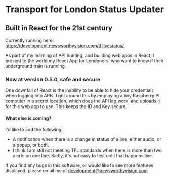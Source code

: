 # Transport for London Status Updater
## Built in React for the 21st century

Currently running here: https://development.newsworthyvision.com/tfllivestatus/

As part of my learning of API hunting, and building web apps in React, I present to the world my React App for Londoners, who want to know if their underground train is running.

### Now at version 0.5.0, safe and secure

One downfall of React is the inability to be able to hide your credentials when logging into APIs. I got around this by employing a tiny Raspberry Pi computer in a secret location, which does the API leg work, and uploads it for this web app to use. This keeps the ID and Key secure.

#### What else is coming?

I'd like to add the following:

- A notification when there is a change in status of a line, either audio, or a popup, or both.
- I think I am still not meeting TFL standards when there is more than two alerts on one line. Sadly, it's not easy to test until that happens live.

If you find any bugs in this software, or would like to see more features displayed, please email me at development@newsworthyvision.com
